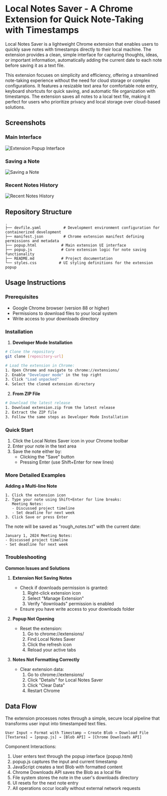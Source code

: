 # Local Notes Saver - A Chrome Extension for Quick Note-Taking with Timestamps

Local Notes Saver is a lightweight Chrome extension that enables users to quickly save notes with timestamps directly to their local machine. The extension provides a clean, simple interface for capturing thoughts, ideas, or important information, automatically adding the current date to each note before saving it as a text file.

This extension focuses on simplicity and efficiency, offering a streamlined note-taking experience without the need for cloud storage or complex configurations. It features a resizable text area for comfortable note entry, keyboard shortcuts for quick saving, and automatic file organization with timestamps. The extension saves all notes to a local text file, making it perfect for users who prioritize privacy and local storage over cloud-based solutions.

## Screenshots

### Main Interface
<!-- Screenshot placeholder: Add a screenshot of the extension popup interface -->
![Extension Popup Interface](screenshots/main_interface.png)

### Saving a Note
<!-- Screenshot placeholder: Add a screenshot of saving a note in action -->
![Saving a Note](screenshots/saving_note.png)

### Recent Notes History
<!-- Screenshot placeholder: Add a screenshot showing the recent notes history section -->
![Recent Notes History](screenshots/note_history.png)

## Repository Structure
```
.
├── devfile.yaml          # Development environment configuration for containerized development
├── manifest.json         # Chrome extension manifest defining permissions and metadata
├── popup.html           # Main extension UI interface
├── popup.js             # Core extension logic for note saving functionality
├── README.md            # Project documentation
└── styles.css          # UI styling definitions for the extension popup
```

## Usage Instructions
### Prerequisites
- Google Chrome browser (version 88 or higher)
- Permissions to download files to your local system
- Write access to your downloads directory

### Installation
1. **Developer Mode Installation**
```bash
# Clone the repository
git clone [repository-url]

# Load the extension in Chrome:
1. Open Chrome and navigate to chrome://extensions/
2. Enable "Developer mode" in the top right
3. Click "Load unpacked"
4. Select the cloned extension directory
```

2. **From ZIP File**
```bash
# Download the latest release
1. Download extension.zip from the latest release
2. Extract the ZIP file
3. Follow the same steps as Developer Mode Installation
```

### Quick Start
1. Click the Local Notes Saver icon in your Chrome toolbar
2. Enter your note in the text area
3. Save the note either by:
   - Clicking the "Save" button
   - Pressing Enter (use Shift+Enter for new lines)

### More Detailed Examples
**Adding a Multi-line Note**
```
1. Click the extension icon
2. Type your note using Shift+Enter for line breaks:
   Meeting Notes:
   - Discussed project timeline
   - Set deadline for next week
3. Click Save or press Enter
```

The note will be saved as "rough_notes.txt" with the current date:
```
January 1, 2024 Meeting Notes:
- Discussed project timeline
- Set deadline for next week
```

### Troubleshooting
**Common Issues and Solutions**

1. **Extension Not Saving Notes**
   - Check if downloads permission is granted:
     1. Right-click extension icon
     2. Select "Manage Extension"
     3. Verify "downloads" permission is enabled
   - Ensure you have write access to your downloads folder

2. **Popup Not Opening**
   - Reset the extension:
     1. Go to chrome://extensions/
     2. Find Local Notes Saver
     3. Click the refresh icon
     4. Reload your active tabs

3. **Notes Not Formatting Correctly**
   - Clear extension data:
     1. Go to chrome://extensions/
     2. Click "Details" for Local Notes Saver
     3. Click "Clear Data"
     4. Restart Chrome

## Data Flow
The extension processes notes through a simple, secure local pipeline that transforms user input into timestamped text files.

```ascii
User Input → Format with Timestamp → Create Blob → Download File
[Textarea] → [popup.js] → [Blob API] → [Chrome Downloads API]
```

Component Interactions:
1. User enters text through the popup interface (popup.html)
2. popup.js captures the input and current timestamp
3. JavaScript creates a text Blob with formatted content
4. Chrome Downloads API saves the Blob as a local file
5. File system stores the note in the user's downloads directory
6. UI resets for the next note entry
7. All operations occur locally without external network requests